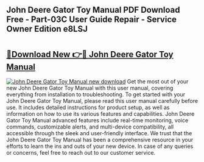 ## John Deere Gator Toy Manual PDF Download Free - Part-03C User Guide Repair - Service Owner Edition e8LSJ

# <h2><a href="http://bc88060.oget.top/?id=John+Deere+Gator+Toy+Manual">🔗Download New 👉🔴 John Deere Gator Toy Manual</a></h2>

[![John Deere Gator Toy Manual new download](https://i.imgur.com/5g1atiW.png)](http://bc88060.oget.top/?id=John+Deere+Gator+Toy+Manual)
Get the most out of your new John Deere Gator Toy Manual with this user manual, covering everything from installation to troubleshooting. To get started with your John Deere Gator Toy Manual, please read this user manual carefully before use. It includes detailed instructions for product setup, as well as information on how to use its various features and capabilities. John Deere Gator Toy Manual advanced features include real-time monitoring, voice commands, customizable alerts, and multi-device compatibility, all accessible through the sleek and user-friendly interface. We trust that the John Deere Gator Toy Manual has been a comprehensive resource in your efforts to learn the ins and outs of your new device. In case of any queries or concerns, feel free to reach out to our customer service.
